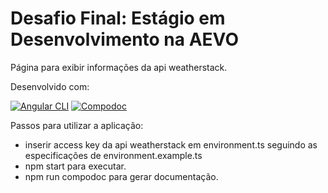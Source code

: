 # Desafio Final: Estágio em Desenvolvimento na AEVO

Página para exibir informações da api weatherstack.

Desenvolvido com:


[![Angular CLI](https://img.shields.io/static/v1?label=Angular@cli&message=11.1.2&colorA=darkred&color=black&logo=Angular)](https://angular.io/)
[![Compodoc](https://img.shields.io/static/v1?label=compodoc&message=1.1.11&colorA=darkblue&color=black)](https://compodoc.app/)



Passos para utilizar a aplicação:
- inserir access key da api weatherstack em environment.ts seguindo as especificações de environment.example.ts
- npm start para executar.
- npm run compodoc para gerar documentação.

